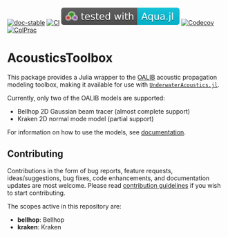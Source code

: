 [![doc-stable](https://img.shields.io/badge/docs-stable-blue.svg)](https://org-arl.github.io/UnderwaterAcoustics.jl/bellhop.html)
[![CI](https://github.com/org-arl/AcousticsToolbox.jl/workflows/CI/badge.svg)](https://github.com/org-arl/AcousticsToolbox.jl/actions)
[![Aqua QA](https://raw.githubusercontent.com/JuliaTesting/Aqua.jl/master/badge.svg)](https://github.com/JuliaTesting/Aqua.jl)
[![Codecov](https://codecov.io/gh/org-arl/AcousticsToolbox.jl/branch/main/graph/badge.svg)](https://codecov.io/gh/org-arl/AcousticsToolbox.jl)
[![ColPrac](https://img.shields.io/badge/ColPrac-contributing-blueviolet)](https://github.com/org-arl/UnderwaterAcoustics.jl/blob/master/CONTRIBUTING.md)

# AcousticsToolbox

This package provides a Julia wrapper to the [OALIB](http://oalib.hlsresearch.com/AcousticsToolbox/) acoustic propagation modeling toolbox,
making it available for use with [`UnderwaterAcoustics.jl`](https://github.com/org-arl/UnderwaterAcoustics.jl).

Currently, only two of the OALIB models are supported:

- Bellhop 2D Gaussian beam tracer (almost complete support)
- Kraken 2D normal mode model (partial support)

For information on how to use the models, see [documentation](https://org-arl.github.io/UnderwaterAcoustics.jl/bellhop.html).

## Contributing

Contributions in the form of bug reports, feature requests, ideas/suggestions, bug fixes, code enhancements, and documentation updates are most welcome. Please read [contribution guidelines](https://github.com/org-arl/UnderwaterAcoustics.jl/blob/master/CONTRIBUTING.md) if you wish to start contributing.

The scopes active in this repository are:
- **bellhop**: Bellhop
- **kraken**: Kraken
